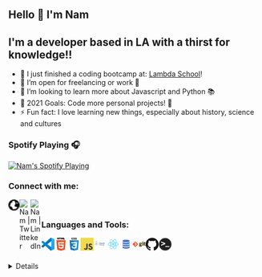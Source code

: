 ## Hello 👋 I'm Nam

## I'm a developer based in LA with a thirst for knowledge!!

- 🔭 I just finished a coding bootcamp at: [Lambda School][course]!
- 🌱 I’m open for freelancing or work 🌱
- 👯 I’m looking to learn more about Javascript and Python 📚
- 🥅 2021 Goals: Code more personal projects! 💪
- ⚡ Fun fact: I love learning new things, especially about history, science and cultures

### Spotify Playing 🎧

[<img src="https://novatorem-kv8i28mm1-nhwoo97.vercel.app/api/spotify" alt="Nam's Spotify Playing" width="350" />](https://open.spotify.com/user/f9c3b0f7a6e042bcb124b06d48c63651)

### Connect with me:

[<img align="left" alt="Nam's website" width="22px" src="https://raw.githubusercontent.com/iconic/open-iconic/master/svg/globe.svg" />][website]
[<img align="left" alt="Nam | Twitter" width="22px" src="https://cdn.jsdelivr.net/npm/simple-icons@v3/icons/twitter.svg" />][twitter]
[<img align="left" alt="Nam | LinkedIn" width="22px" src="https://cdn.jsdelivr.net/npm/simple-icons@v3/icons/linkedin.svg" />][linkedin]

<br />

### Languages and Tools:

[<img align="left" alt="Visual Studio Code" width="26px" src="https://raw.githubusercontent.com/github/explore/80688e429a7d4ef2fca1e82350fe8e3517d3494d/topics/visual-studio-code/visual-studio-code.png" />][webdevplaylist]
[<img align="left" alt="HTML5" width="26px" src="https://raw.githubusercontent.com/github/explore/80688e429a7d4ef2fca1e82350fe8e3517d3494d/topics/html/html.png" />][webdevplaylist]
[<img align="left" alt="CSS3" width="26px" src="https://raw.githubusercontent.com/github/explore/80688e429a7d4ef2fca1e82350fe8e3517d3494d/topics/css/css.png" />][webdevplaylist]
[<img align="left" alt="JavaScript" width="26px" src="https://raw.githubusercontent.com/github/explore/80688e429a7d4ef2fca1e82350fe8e3517d3494d/topics/javascript/javascript.png" />][webdevplaylist]
[<img align="left" alt="Java" width="26px" src="https://raw.githubusercontent.com/github/explore/80688e429a7d4ef2fca1e82350fe8e3517d3494d/topics/java/java.png" />][webdevplaylist]
[<img align="left" alt="React" width="26px" src="https://raw.githubusercontent.com/github/explore/80688e429a7d4ef2fca1e82350fe8e3517d3494d/topics/react/react.png" />][webdevplaylist]
[<img align="left" alt="SQL" width="26px" src="https://raw.githubusercontent.com/github/explore/80688e429a7d4ef2fca1e82350fe8e3517d3494d/topics/sql/sql.png" />][webdevplaylist]
[<img align="left" alt="Git" width="26px" src="https://raw.githubusercontent.com/github/explore/80688e429a7d4ef2fca1e82350fe8e3517d3494d/topics/git/git.png" />][webdevplaylist]
[<img align="left" alt="GitHub" width="26px" src="https://raw.githubusercontent.com/github/explore/78df643247d429f6cc873026c0622819ad797942/topics/github/github.png" />][webdevplaylist]
[<img align="left" alt="Terminal" width="26px" src="https://raw.githubusercontent.com/github/explore/80688e429a7d4ef2fca1e82350fe8e3517d3494d/topics/terminal/terminal.png" />][webdevplaylist]
<br />
<br />

<!-- <details>
    <summary>:zap: GitHub Stonks</summary>

  <img align="left" alt="Nam's GitHub Stats" src= "https://github-readme-stats.vercel.app/api?username=nhwoo97)](https://github.com/anuraghazra/github-readme-stats"/>

</details> -->

<details>
    <p align="center"> <img src="https://github-readme-stats.vercel.app/api?username=nhwoo97&show_icons=true&theme=gotham" alt="mitul3737" />
</details>

[website]: https://www.google.com/
[course]: https://lambdaschool.com/
[twitter]: https://twitter.com/angryredluigi
[linkedin]: https://www.linkedin.com/in/namhyuk-woo/
[webdevplaylist]: https://www.popeyes.com/
